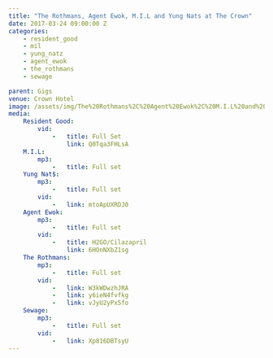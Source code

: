 ```yaml
---
title: "The Rothmans, Agent Ewok, M.I.L and Yung Nats at The Crown"
date: 2017-03-24 09:00:00 Z
categories:
    - resident_good
    - mil
    - yung_natz
    - agent_ewok
    - the_rothmans
    - sewage

parent: Gigs
venue: Crown Hotel
image: /assets/img/The%20Rothmans%2C%20Agent%20Ewok%2C%20M.I.L%20and%20Yung%20Nats%20at%20The%20Crown/cover.jpg
media:
    Resident Good:
        vid:
            -   title: Full Set
                link: Q0Tqa3FHLsA
    M.I.L:
        mp3:
            -   title: Full set
    Yung Nat$:
        mp3:
            -   title: Full set
        vid:
            -   link: mtoApUXRDJ0
    Agent Ewok:
        mp3:
            -   title: Full set
        vid:
            -   title: H2GO/Cilazapril
                link: 6HOnNXbZ1sg
    The Rothmans:
        mp3:
            -   title: Full set
        vid:
            -   link: W3kWDwzhJRA
            -   link: y6ieN4fvfkg
            -   link: vJyU2yPx5fo
    Sewage:
        mp3:
            -   title: Full set
        vid:
            -   link: Xp816DBTsyU
---
```


